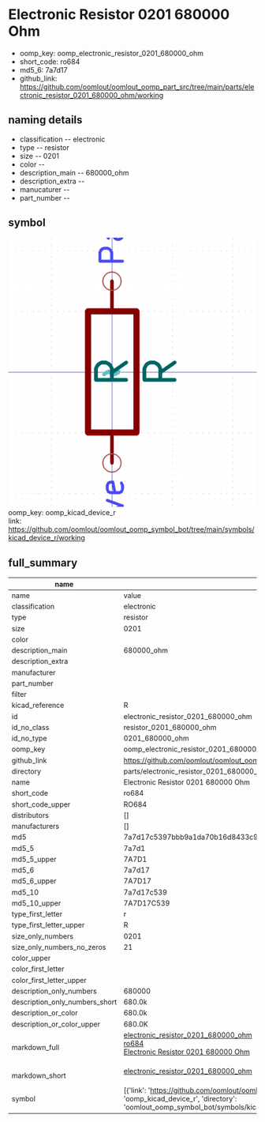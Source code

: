 # Electronic Resistor 0201 680000 Ohm

  
* oomp_key: oomp_electronic_resistor_0201_680000_ohm 
* short_code: ro684
* md5_6: 7a7d17  
* github_link: https://github.com/oomlout/oomlout_oomp_part_src/tree/main/parts/electronic_resistor_0201_680000_ohm/working  
## naming details
* classification -- electronic
* type -- resistor
* size -- 0201
* color -- 
* description_main -- 680000_ohm
* description_extra -- 
* manucaturer -- 
* part_number -- 



## symbol

![](symbol/0/working/working_600.png)  
oomp_key: oomp_kicad_device_r  
link: https://github.com/oomlout/oomlout_oomp_symbol_bot/tree/main/symbols/kicad_device_r/working  


## full_summary
| name | value | 
| --- | --- | 
| name | value | 
| classification | electronic | 
| type | resistor | 
| size | 0201 | 
| color |  | 
| description_main | 680000_ohm | 
| description_extra |  | 
| manufacturer |  | 
| part_number |  | 
| filter |  | 
| kicad_reference | R | 
| id | electronic_resistor_0201_680000_ohm | 
| id_no_class | resistor_0201_680000_ohm | 
| id_no_type | 0201_680000_ohm | 
| oomp_key | oomp_electronic_resistor_0201_680000_ohm | 
| github_link | https://github.com/oomlout/oomlout_oomp_part_src/tree/main/parts/electronic_resistor_0201_680000_ohm/working | 
| directory | parts/electronic_resistor_0201_680000_ohm | 
| name | Electronic Resistor 0201 680000 Ohm | 
| short_code | ro684 | 
| short_code_upper | RO684 | 
| distributors | [] | 
| manufacturers | [] | 
| md5 | 7a7d17c5397bbb9a1da70b16d8433c9f | 
| md5_5 | 7a7d1 | 
| md5_5_upper | 7A7D1 | 
| md5_6 | 7a7d17 | 
| md5_6_upper | 7A7D17 | 
| md5_10 | 7a7d17c539 | 
| md5_10_upper | 7A7D17C539 | 
| type_first_letter | r | 
| type_first_letter_upper | R | 
| size_only_numbers | 0201 | 
| size_only_numbers_no_zeros | 21 | 
| color_upper |  | 
| color_first_letter |  | 
| color_first_letter_upper |  | 
| description_only_numbers | 680000 | 
| description_only_numbers_short | 680.0k | 
| description_or_color | 680.0k | 
| description_or_color_upper | 680.0K | 
| markdown_full | [electronic_resistor_0201_680000_ohm](https://github.com/oomlout/oomlout_oomp_part_src/tree/main/parts/electronic_resistor_0201_680000_ohm/working)<br>[ro684](https://github.com/oomlout/oomlout_oomp_part_src/tree/main/parts/electronic_resistor_0201_680000_ohm/working)<br>[Electronic Resistor 0201 680000 Ohm](https://github.com/oomlout/oomlout_oomp_part_src/tree/main/parts/electronic_resistor_0201_680000_ohm/working)<br><br> | 
| markdown_short | [electronic_resistor_0201_680000_ohm](https://github.com/oomlout/oomlout_oomp_part_src/tree/main/parts/electronic_resistor_0201_680000_ohm/working)<br><br> | 
| symbol | [{'link': 'https://github.com/oomlout/oomlout_oomp_symbol_bot/tree/main/symbols/kicad_device_r', 'oomp_key': 'oomp_kicad_device_r', 'directory': 'oomlout_oomp_symbol_bot/symbols/kicad_device_r//working/working.kicad_sym'}] | 
